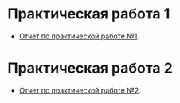 # Практическая работа 1

- [Отчет по практической работе №1](ЛБ/ЛБ_1.pdf).

# Практическая работа 2

- [Отчет по практической работе №2]().
